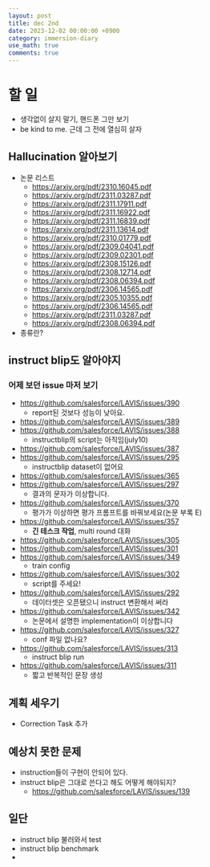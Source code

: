 ```yaml
---
layout: post
title: dec 2nd
date: 2023-12-02 00:00:00 +0900
category: immersion-diary
use_math: true
comments: true
---
```


# 할 일 
- 생각없이 살지 말기, 핸드폰 그만 보기
- be kind to me. 근데 그 전에 열심히 살자

## Hallucination 알아보기
- 논문 리스트
  - https://arxiv.org/pdf/2310.16045.pdf
  - https://arxiv.org/pdf/2311.03287.pdf
  - https://arxiv.org/pdf/2311.17911.pdf
  - https://arxiv.org/pdf/2311.16922.pdf
  - https://arxiv.org/pdf/2311.16839.pdf
  - https://arxiv.org/pdf/2311.13614.pdf
  - https://arxiv.org/pdf/2310.01779.pdf
  - https://arxiv.org/pdf/2309.04041.pdf
  - https://arxiv.org/pdf/2309.02301.pdf
  - https://arxiv.org/pdf/2308.15126.pdf
  - https://arxiv.org/pdf/2308.12714.pdf
  - https://arxiv.org/pdf/2308.06394.pdf
  - https://arxiv.org/pdf/2306.14565.pdf
  - https://arxiv.org/pdf/2305.10355.pdf
  - https://arxiv.org/pdf/2306.14565.pdf
  - https://arxiv.org/pdf/2311.03287.pdf
  - https://arxiv.org/pdf/2308.06394.pdf
- 종류란?

## instruct blip도 알아야지

### 어제 보던 issue 마저 보기
- https://github.com/salesforce/LAVIS/issues/390
  - report된 것보다 성능이 낮아요.
- https://github.com/salesforce/LAVIS/issues/389
- https://github.com/salesforce/LAVIS/issues/388
  - instructblip의 script는 아직임(july10)
- https://github.com/salesforce/LAVIS/issues/387
- https://github.com/salesforce/LAVIS/issues/295
  - instructblip dataset이 없어요
- https://github.com/salesforce/LAVIS/issues/365
- https://github.com/salesforce/LAVIS/issues/297
  - 결과의 문자가 이상합니다.
- https://github.com/salesforce/LAVIS/issues/370
  - 평가가 이상하면 평가 프롬프트를 바꿔보세요(논문 부록 E)
- https://github.com/salesforce/LAVIS/issues/357
  - **긴 테스크 작업**, multi round 대화
- https://github.com/salesforce/LAVIS/issues/305
- https://github.com/salesforce/LAVIS/issues/301
- https://github.com/salesforce/LAVIS/issues/349
  - train config 
- https://github.com/salesforce/LAVIS/issues/302
  - script를 주세요!
- https://github.com/salesforce/LAVIS/issues/292
  - 데이터셋은 오픈됐으니 instruct 변환해서 써라
- https://github.com/salesforce/LAVIS/issues/342
  - 논문에서 설명한 implementation이 이상합니다
- https://github.com/salesforce/LAVIS/issues/327
  - conf 파일 없나요?
- https://github.com/salesforce/LAVIS/issues/313
  - instruct blip run
- https://github.com/salesforce/LAVIS/issues/311
  - 짧고 반복적인 문장 생성

## 계획 세우기
- Correction Task 추가
  
## 예상치 못한 문제
- instruction들이 구현이 안되어 있다.
- instruct blip은 그대로 쓴다고 해도 어떻게 해야되지?
  - https://github.com/salesforce/LAVIS/issues/139

## 일단
- instruct blip 불러와서 test
- instruct blip benchmark
- 